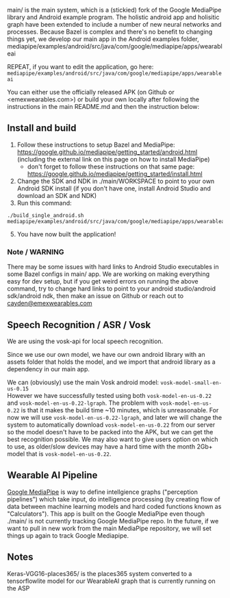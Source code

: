 main/ is the main system, which is a (stickied) fork of the Google MediaPipe library and Android example program. The holistic android app and holisitic graph have been extended to include a number of new neural networks and processes. Because Bazel is complex and there's no benefit to changing things yet, we develop our main app in the Android examples folder, mediapipe/examples/android/src/java/com/google/mediapipe/apps/wearableai  

REPEAT, if you want to edit the application, go here: `mediapipe/examples/android/src/java/com/google/mediapipe/apps/wearableai`

You can either use the officially released APK (on Github or <emexwearables.com>) or build your own locally after following the instructions in the main README.md and then the instruction below:

## Install and build

1. Follow these instructions to setup Bazel and MediaPipe: https://google.github.io/mediapipe/getting_started/android.html (including the external link on this page on how to install MediaPipe)
    - don't forget to follow these instructions on that same page: https://google.github.io/mediapipe/getting_started/install.html
3. Change the SDK and NDK in ./main/WORKSPACE to point to your own Android SDK install (if you don't have one, install Android Studio and download an SDK and NDK)
4. Run this command:
```
./build_single_android.sh mediapipe/examples/android/src/java/com/google/mediapipe/apps/wearableai
```
5. You have now built the application!
 
### Note / WARNING

There may be some issues with hard links to Android Studio executables in some Bazel configs in main/ app. We are working on making everything easy for dev setup, but if you get weird errors on running the above command, try to change hard links to point to your android studio/android sdk/android ndk, then make an issue on Github or reach out to cayden@emexwearables.com

## Speech Recognition / ASR / Vosk

We are using the vosk-api for local speech recognition.

Since we use our own model, we have our own android library with an assets folder that holds the model, and we import that android library as a dependency in our main app.

We can (obviously) use the main Vosk android model: `vosk-model-small-en-us-0.15`  
However we have successfully tested using both `vosk-model-en-us-0.22` and `vosk-model-en-us-0.22-lgraph`. The problem with `vosk-model-en-us-0.22` is that it makes the build time ~10 minutes, which is unreasonable. For now we will use `vosk-model-en-us-0.22-lgraph`, and later we will change the system to automatically download `vosk-model-en-us-0.22` from our server so the model doesn't have to be packed into the APK, but we can get the best recognition possible. We may also want to give users option on which to use, as older/slow devices may have a hard time with the month 2Gb+ model that is `vosk-model-en-us-0.22`.

## Wearable AI Pipeline

[Google MediaPipe](https://github.com/google/mediapipe) is way to define intellgience graphs ("perception pipelines") which take input, do intelligence processing (by creating flow of data between machine learning models and hard coded functions known as "Calculators"). This app is built on the Google MediaPipe even though ./main/ is not currently tracking Google MediaPipe repo. In the future, if we want to pull in new work from the main MediaPipe repository, we will set things up again to track Google Mediapipe.

## Notes

Keras-VGG16-places365/ is the places365 system converted to a tensorflowlite model for our WearableAI graph that is currently running on the ASP

